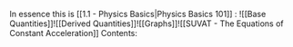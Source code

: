 In essence this is [[1.1 - Physics Basics|Physics Basics 101]] :
![[Base Quantities]]![[Derived Quantities]]![[Graphs]]![[SUVAT - The Equations of Constant Acceleration]]
Contents:
```folder-index-content
```